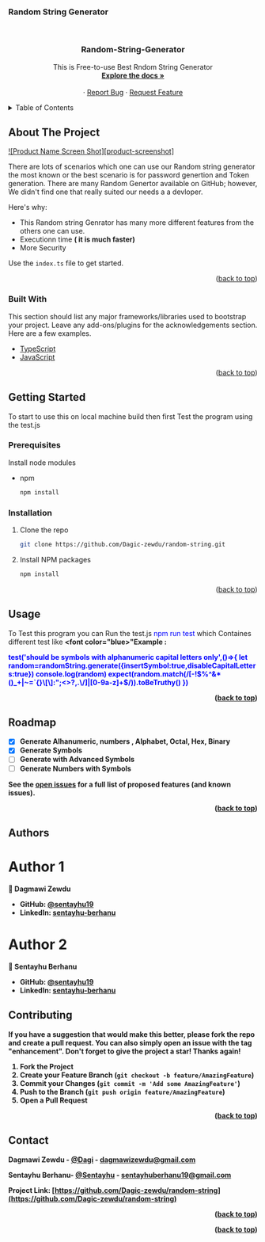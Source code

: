 <div id="top"></div>
<!--
*** Thanks for checking out the Best-README-Template. If you have a suggestion
*** that would make this better, please fork the repo and create a pull request
*** or simply open an issue with the tag "enhancement".
*** Don't forget to give the project a star!
*** Thanks again! Now go create something AMAZING! :D
-->



<!-- PROJECT SHIELDS -->
<!--
*** I'm using markdown "reference style" links for readability.
*** Reference links are enclosed in brackets [ ] instead of parentheses ( ).
*** See the bottom of this document for the declaration of the reference variables
*** for contributors-url, forks-url, etc. This is an optional, concise syntax you may use.
*** https://www.markdownguide.org/basic-syntax/#reference-style-links
-->
<!-- [![Contributors][contributors-shield]][contributors-url]
[![Forks][forks-shield]][forks-url]
[![Stargazers][stars-shield]][stars-url]
[![Issues][issues-shield]][issues-url]
[![MIT License][license-shield]][license-url]
[![LinkedIn][linkedin-shield]][linkedin-url]

 -->
### Random String Generator
<!-- PROJECT LOGO -->
<br />
<div align="center">
<!--   <a href="https://github.com/othneildrew/Best-README-Template">
    <img src="images/logo.png" alt="Logo" width="80" height="80">
  </a> -->

  <h3 align="center">Random-String-Generator</h3>

  <p align="center">
    This is Free-to-use Best Rndom String Generator 
    <br />
    <a href="https://github.com/Dagic-zewdu/random-string"><strong>Explore the docs »</strong></a>
    <br />
    <br />
   <!-- <a href="https://github.com/Dagic-zewdu/random-string">View Demo</a>  -->
    ·
    <a href="https://github.com/Dagic-zewdu/random-string/issues">Report Bug</a>
    ·
    <a href="https://github.com/Dagic-zewdu/random-string/issues">Request Feature</a>
  </p>
</div>



<!-- TABLE OF CONTENTS -->
<details>
  <summary>Table of Contents</summary>
  <ol>
    <li>
      <a href="#about-the-project">About The Project</a>
      <ul>
        <li><a href="#built-with">Built With</a></li>
      </ul>
    </li>
    <li>
      <a href="#getting-started">Getting Started</a>
      <ul>
        <li><a href="#prerequisites">Prerequisites</a></li>
        <li><a href="#installation">Installation</a></li>
      </ul>
    </li>
    <li><a href="#usage">Usage</a></li>
    <li><a href="#roadmap">Roadmap</a></li>
    <li><a href="#contributing">Contributing</a></li>
    <li><a href="#license">License</a></li>
    <li><a href="#contact">Contact</a></li>
    <li><a href="#acknowledgments">Acknowledgments</a></li>
  </ol>
</details>



<!-- ABOUT THE PROJECT -->
## About The Project

[![Product Name Screen Shot][product-screenshot]](https://example.com)

There are lots of scenarios which one can use our Random string generator the most known or the best scenario is for password genertion and Token generation.
There are many Random Genertor available on GitHub; however, We didn't find one that really suited our needs a a devloper.

Here's why:
* This Random string Genrator has many more different features from the others one can use. 
* Executionn time  <b>( it is much faster) </b>
* More Security



Use the `index.ts` file to get started.

<p align="right">(<a href="#top">back to top</a>)</p>



### Built With

This section should list any major frameworks/libraries used to bootstrap your project. Leave any add-ons/plugins for the acknowledgements section. Here are a few examples.

* [TypeScript](https://www.typescriptlang.org/)
* [JavaScript](https://www.javascript.com/)

<p align="right">(<a href="#top">back to top</a>)</p>



<!-- GETTING STARTED -->
## Getting Started

To start to use this on local machine build then first Test the program using the test.js  

### Prerequisites

Install node modules 
* npm
  ```sh
  npm install
  ```

### Installation


<!-- 1. Get a free API Key at [https://example.com](https://example.com) -->
1. Clone the repo
   ```sh
   git clone https://github.com/Dagic-zewdu/random-string.git
   ```
2. Install NPM packages
   ```sh
   npm install
   ```
<!-- 4. Enter your API in `config.js`
   ```js
   const API_KEY = 'ENTER YOUR API'; -->
  

<p align="right">(<a href="#top">back to top</a>)</p>



## Usage

To Test this program you can Run the test.js <font color="blue"> npm run test </font> which Containes different test like 
<b><font color="blue>"Example :</font><b>

<font color="blue">
 test('should be symbols with alphanumeric capital letters  only',()=>{
        let random=randomString.generate({insertSymbol:true,disableCapitalLetters:true})
        console.log(random)
        expect(random.match(/[-!$%^&*()_+|~=`{}\[\]:";<>?,.\/]|[0-9a-z]+$/)).toBeTruthy()
    })
</font>
<!-- _For more examples, please refer to the [Documentation](https://example.com)_ -->

<p align="right">(<a href="#top">back to top</a>)</p>



<!-- ROADMAP -->

## Roadmap

- [x] Generate Alhanumeric, numbers , Alphabet, Octal, Hex, Binary 
- [x] Generate Symbols
- [ ] Generate with Advanced Symbols
- [ ] Generate Numbers with Symbols

See the [open issues](https://github.com/Dagic-zewdu/random-string/issues) for a full list of proposed features (and known issues).

<p align="right">(<a href="#top">back to top</a>)</p>

## Authors

# Author 1

👤 **Dagmawi Zewdu**

 - GitHub: [@sentayhu19](https://github.com/Dagic-zewdu)
- LinkedIn: [sentayhu-berhanu](https://www.linkedin.com/in/dagi-zewdu-21b835215)

# Author 2

👤 **Sentayhu Berhanu**

- GitHub: [@sentayhu19](https://github.com/sentayhu19)
- LinkedIn: [sentayhu-berhanu](https://www.linkedin.com/in/sentayhu-berhanu-6376579a/)

<!-- CONTRIBUTING -->
## Contributing

If you have a suggestion that would make this better, please fork the repo and create a pull request. You can also simply open an issue with the tag "enhancement".
Don't forget to give the project a star! Thanks again!

1. Fork the Project
2. Create your Feature Branch (`git checkout -b feature/AmazingFeature`)
3. Commit your Changes (`git commit -m 'Add some AmazingFeature'`)
4. Push to the Branch (`git push origin feature/AmazingFeature`)
5. Open a Pull Request

<p align="right">(<a href="#top">back to top</a>)</p>



<!-- LICENSE
## License

Distributed under the MIT License. See `LICENSE.txt` for more information.

<p align="right">(<a href="#top">back to top</a>)</p> -->



<!-- CONTACT -->
## Contact

Dagmawi Zewdu -   [@Dagi](https://twitter.com/dagmawi-zewdu) - dagmawizewdu@gmail.com
 
Sentayhu Berhanu- [@Sentayhu](https://twitter.com/VoltageBerhanu) - sentayhuberhanu19@gmail.com

Project Link: [https://github.com/Dagic-zewdu/random-string](https://github.com/Dagic-zewdu/random-string)

<p align="right">(<a href="#top">back to top</a>)</p>



<!-- ACKNOWLEDGMENTS
## Acknowledgments -->


<p align="right">(<a href="#top">back to top</a>)</p>



<!-- MARKDOWN LINKS & IMAGES -->
<!-- https://www.typescriptlang.org/ -->

